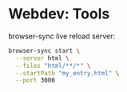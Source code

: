 # Webdev: Tools

browser-sync live reload server:

```sh
browser-sync start \
  --server html \
  --files "html/**/*" \
  --startPath "my_entry.html" \
  --port 3000
```
